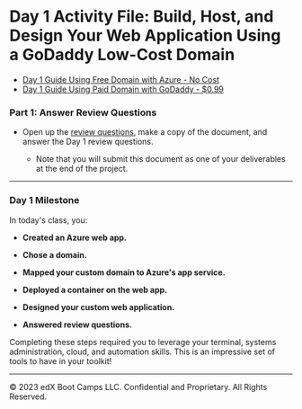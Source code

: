 # Day 1 Activity File: Build, Host, and Design Your Web Application Using a GoDaddy Low-Cost Domain

- [Day 1 Guide Using Free Domain with Azure - No Cost](https://docs.google.com/document/d/1NTiTeEeCRCIrI99Vp9XoeEsjEvVedNx4Qb1wK1yK2nM/edit) 
- [Day 1 Guide Using Paid Domain with GoDaddy - $0.99](https://docs.google.com/document/d/1C1Kv1aqOVh5zMikkJKwn_ooxqWQePpb_JlNDPa0d-H8/edit?usp=sharing) 

### Part 1: Answer Review Questions

- Open up the [review questions](https://docs.google.com/document/d/1VoWNPNUvobnVj7F6oM2wnVO0vViaZlzgIUs43adVw1U/edit?usp=sharing), make a copy of the document, and answer the Day 1 review questions.   

   - Note that you will submit this document as one of your deliverables at the end of the project.

---

### Day 1 Milestone

In today's class, you:
  - **Created an Azure web app.** 

  - **Chose a domain.**

  - **Mapped your custom domain to Azure's app service.**

  - **Deployed a container on the web app.**

  - **Designed your custom web application.**

  - **Answered review questions.**

Completing these steps required you to leverage your terminal, systems administration, cloud, and automation skills. This is an impressive set of tools to have in your toolkit!

---

© 2023 edX Boot Camps LLC. Confidential and Proprietary. All Rights Reserved.  
